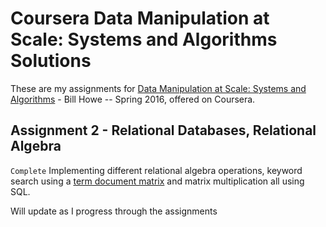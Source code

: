 Coursera Data Manipulation at Scale: Systems and Algorithms Solutions
===============================================

These are my assignments for [Data Manipulation at Scale: Systems and Algorithms](https://www.coursera.org/learn/data-manipulation/home/info) - Bill Howe -- Spring 2016, offered on Coursera.

Assignment 2 - Relational Databases, Relational Algebra 
-------------------------------------------------------
``Complete``
Implementing different relational algebra operations, keyword search using a [term document matrix](http://en.wikipedia.org/wiki/Document-term_matrix) and matrix multiplication all using SQL.

Will update as I progress through the assignments
